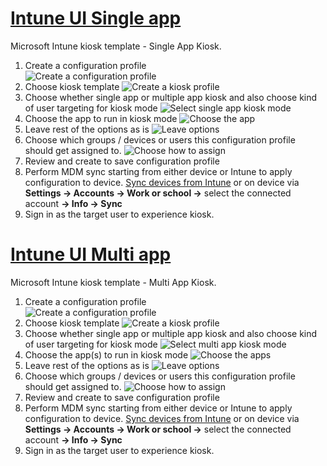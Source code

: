 # [Intune UI Single app](#tab/uisak)

Microsoft Intune kiosk template - Single App Kiosk.

1. Create a configuration profile <br> 
![Create a configuration profile](./images/kiosk-steps/kiosk-template-sa-1.png)
1. Choose kiosk template
![Create a kiosk profile](./images/kiosk-steps/kiosk-template-sa-2.png)
1. Choose whether single app or multiple app kiosk and also choose kind of user targeting for kiosk mode
![Select single app kiosk mode](./images/kiosk-steps/kiosk-template-sa-3.png)
1. Choose the app to run in kiosk mode
![Choose the app](./images/kiosk-steps/kiosk-template-sa-4.png)
1. Leave rest of the options as is
![Leave options](./images/kiosk-steps/kiosk-template-sa-5.png)
1. Choose which groups / devices or users this configuration profile should get assigned to.
![Choose how to assign](./images/kiosk-steps/kiosk-template-sa-6.png)
1. Review and create to save configuration profile
1. Perform MDM sync starting from either device or Intune to apply configuration to device. [Sync devices from Intune](/mem/intune/remote-actions/device-sync#sync-a-device) or on device via **Settings -> Accounts -> Work or school ->** select the connected account **-> Info -> Sync**
1. Sign in as the target user to experience kiosk.

# [Intune UI Multi app](#tab/uimak)

Microsoft Intune kiosk template - Multi App Kiosk.

1. Create a configuration profile  <br> 
![Create a configuration profile](./images/kiosk-steps/kiosk-template-sa-1.png)
1. Choose kiosk template
![Create a kiosk profile](./images/kiosk-steps/kiosk-template-sa-2.png)
1. Choose whether single app or multiple app kiosk and also choose kind of user targeting for kiosk mode
![Select multi app kiosk mode](./images/kiosk-steps/kiosk-template-mak-3.png)
1. Choose the app(s) to run in kiosk mode
![Choose the apps](./images/kiosk-steps/kiosk-template-mak-4.png)
1. Leave rest of the options as is
![Leave options](./images/kiosk-steps/kiosk-template-sa-5.png)
1. Choose which groups / devices or users this configuration profile should get assigned to.
![Choose how to assign](./images/kiosk-steps/kiosk-template-sa-6.png)
1. Review and create to save configuration profile
1. Perform MDM sync starting from either device or Intune to apply configuration to device. [Sync devices from Intune](/mem/intune/remote-actions/device-sync#sync-a-device) or on device via **Settings -> Accounts -> Work or school ->** select the connected account **-> Info -> Sync**
1. Sign in as the target user to experience kiosk.